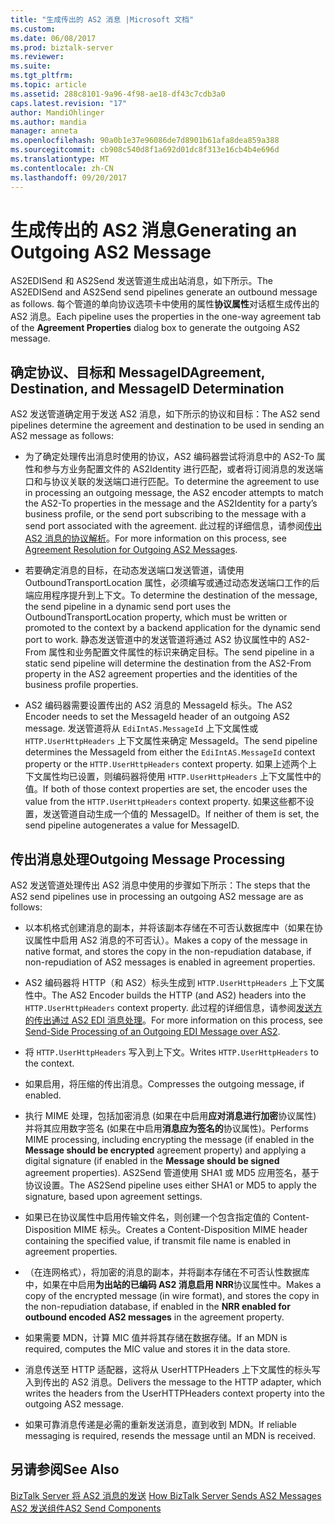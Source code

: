 ```yaml
---
title: "生成传出的 AS2 消息 |Microsoft 文档"
ms.custom: 
ms.date: 06/08/2017
ms.prod: biztalk-server
ms.reviewer: 
ms.suite: 
ms.tgt_pltfrm: 
ms.topic: article
ms.assetid: 288c8101-9a96-4f98-ae18-df43c7cdb3a0
caps.latest.revision: "17"
author: MandiOhlinger
ms.author: mandia
manager: anneta
ms.openlocfilehash: 90a0b1e37e96086de7d8901b61afa8dea859a388
ms.sourcegitcommit: cb908c540d8f1a692d01dc8f313e16cb4b4e696d
ms.translationtype: MT
ms.contentlocale: zh-CN
ms.lasthandoff: 09/20/2017
---
```

# <a name="generating-an-outgoing-as2-message"></a><span data-ttu-id="56643-102">生成传出的 AS2 消息</span><span class="sxs-lookup"><span data-stu-id="56643-102">Generating an Outgoing AS2 Message</span></span>
<span data-ttu-id="56643-103">AS2EDISend 和 AS2Send 发送管道生成出站消息，如下所示。</span><span class="sxs-lookup"><span data-stu-id="56643-103">The AS2EDISend and AS2Send send pipelines generate an outbound message as follows.</span></span> <span data-ttu-id="56643-104">每个管道的单向协议选项卡中使用的属性**协议属性**对话框生成传出的 AS2 消息。</span><span class="sxs-lookup"><span data-stu-id="56643-104">Each pipeline uses the properties in the one-way agreement tab of the **Agreement Properties** dialog box to generate the outgoing AS2 message.</span></span>  
  
## <a name="agreement-destination-and-messageid-determination"></a><span data-ttu-id="56643-105">确定协议、目标和 MessageID</span><span class="sxs-lookup"><span data-stu-id="56643-105">Agreement, Destination, and MessageID Determination</span></span>  
 <span data-ttu-id="56643-106">AS2 发送管道确定用于发送 AS2 消息，如下所示的协议和目标：</span><span class="sxs-lookup"><span data-stu-id="56643-106">The AS2 send pipelines determine the agreement and destination to be used in sending an AS2 message as follows:</span></span>  
  
-   <span data-ttu-id="56643-107">为了确定处理传出消息时使用的协议，AS2 编码器尝试将消息中的 AS2-To 属性和参与方业务配置文件的 AS2Identity 进行匹配，或者将订阅消息的发送端口和与协议关联的发送端口进行匹配。</span><span class="sxs-lookup"><span data-stu-id="56643-107">To determine the agreement to use in processing an outgoing message, the AS2 encoder attempts to match the AS2-To properties in the message and the AS2Identity for a party’s business profile, or the send port subscribing to the message with a send port associated with the agreement.</span></span> <span data-ttu-id="56643-108">此过程的详细信息，请参阅[传出 AS2 消息的协议解析](../core/agreement-resolution-for-outgoing-as2-messages.md)。</span><span class="sxs-lookup"><span data-stu-id="56643-108">For more information on this process, see [Agreement Resolution for Outgoing AS2 Messages](../core/agreement-resolution-for-outgoing-as2-messages.md).</span></span>  
  
-   <span data-ttu-id="56643-109">若要确定消息的目标，在动态发送端口发送管道，请使用 OutboundTransportLocation 属性，必须编写或通过动态发送端口工作的后端应用程序提升到上下文。</span><span class="sxs-lookup"><span data-stu-id="56643-109">To determine the destination of the message, the send pipeline in a dynamic send port uses the OutboundTransportLocation property, which must be written or promoted to the context by a backend application for the dynamic send port to work.</span></span> <span data-ttu-id="56643-110">静态发送管道中的发送管道将通过 AS2 协议属性中的 AS2-From 属性和业务配置文件属性的标识来确定目标。</span><span class="sxs-lookup"><span data-stu-id="56643-110">The send pipeline in a static send pipeline will determine the destination from the AS2-From property in the AS2 agreement properties and the identities of the business profile properties.</span></span>  
  
-   <span data-ttu-id="56643-111">AS2 编码器需要设置传出的 AS2 消息的 MessageId 标头。</span><span class="sxs-lookup"><span data-stu-id="56643-111">The AS2 Encoder needs to set the MessageId header of an outgoing AS2 message.</span></span> <span data-ttu-id="56643-112">发送管道将从 `EdiIntAS.MessageId` 上下文属性或 `HTTP.UserHttpHeaders` 上下文属性来确定 MessageId。</span><span class="sxs-lookup"><span data-stu-id="56643-112">The send pipeline determines the MessageId from either the `EdiIntAS.MessageId` context property or the `HTTP.UserHttpHeaders` context property.</span></span> <span data-ttu-id="56643-113">如果上述两个上下文属性均已设置，则编码器将使用 `HTTP.UserHttpHeaders` 上下文属性中的值。</span><span class="sxs-lookup"><span data-stu-id="56643-113">If both of those context properties are set, the encoder uses the value from the `HTTP.UserHttpHeaders` context property.</span></span> <span data-ttu-id="56643-114">如果这些都不设置，发送管道自动生成一个值的 MessageID。</span><span class="sxs-lookup"><span data-stu-id="56643-114">If neither of them is set, the send pipeline autogenerates a value for MessageID.</span></span>  
  
## <a name="outgoing-message-processing"></a><span data-ttu-id="56643-115">传出消息处理</span><span class="sxs-lookup"><span data-stu-id="56643-115">Outgoing Message Processing</span></span>  
 <span data-ttu-id="56643-116">AS2 发送管道处理传出 AS2 消息中使用的步骤如下所示：</span><span class="sxs-lookup"><span data-stu-id="56643-116">The steps that the AS2 send pipelines use in processing an outgoing AS2 message are as follows:</span></span>  
  
-   <span data-ttu-id="56643-117">以本机格式创建消息的副本，并将该副本存储在不可否认数据库中（如果在协议属性中启用 AS2 消息的不可否认）。</span><span class="sxs-lookup"><span data-stu-id="56643-117">Makes a copy of the message in native format, and stores the copy in the non-repudiation database, if non-repudiation of AS2 messages is enabled in agreement properties.</span></span>  
  
-   <span data-ttu-id="56643-118">AS2 编码器将 HTTP（和 AS2）标头生成到 `HTTP.UserHttpHeaders` 上下文属性中。</span><span class="sxs-lookup"><span data-stu-id="56643-118">The AS2 Encoder builds the HTTP (and AS2) headers into the `HTTP.UserHttpHeaders` context property.</span></span> <span data-ttu-id="56643-119">此过程的详细信息，请参阅[发送方的传出通过 AS2 EDI 消息处理](../core/send-side-processing-of-an-outgoing-edi-message-over-as2.md)。</span><span class="sxs-lookup"><span data-stu-id="56643-119">For more information on this process, see [Send-Side Processing of an Outgoing EDI Message over AS2](../core/send-side-processing-of-an-outgoing-edi-message-over-as2.md).</span></span>  
  
-   <span data-ttu-id="56643-120">将 `HTTP.UserHttpHeaders` 写入到上下文。</span><span class="sxs-lookup"><span data-stu-id="56643-120">Writes `HTTP.UserHttpHeaders` to the context.</span></span>  
  
-   <span data-ttu-id="56643-121">如果启用，将压缩的传出消息。</span><span class="sxs-lookup"><span data-stu-id="56643-121">Compresses the outgoing message, if enabled.</span></span>  
  
-   <span data-ttu-id="56643-122">执行 MIME 处理，包括加密消息 (如果在中启用**应对消息进行加密**协议属性) 并将其应用数字签名 (如果在中启用**消息应为签名的**协议属性)。</span><span class="sxs-lookup"><span data-stu-id="56643-122">Performs MIME processing, including encrypting the message (if enabled in the **Message should be encrypted** agreement property) and applying a digital signature (if enabled in the **Message should be signed** agreement properties).</span></span> <span data-ttu-id="56643-123">AS2Send 管道使用 SHA1 或 MD5 应用签名，基于协议设置。</span><span class="sxs-lookup"><span data-stu-id="56643-123">The AS2Send pipeline uses either SHA1 or MD5 to apply the signature, based upon agreement settings.</span></span>  
  
-   <span data-ttu-id="56643-124">如果已在协议属性中启用传输文件名，则创建一个包含指定值的 Content-Disposition MIME 标头。</span><span class="sxs-lookup"><span data-stu-id="56643-124">Creates a Content-Disposition MIME header containing the specified value, if transmit file name is enabled in agreement properties.</span></span>  
  
-   <span data-ttu-id="56643-125">（在连网格式），将加密的消息的副本，并将副本存储在不可否认性数据库中，如果在中启用**为出站的已编码 AS2 消息启用 NRR**协议属性中。</span><span class="sxs-lookup"><span data-stu-id="56643-125">Makes a copy of the encrypted message (in wire format), and stores the copy in the non-repudiation database, if enabled in the **NRR enabled for outbound encoded AS2 messages** in the agreement property.</span></span>  
  
-   <span data-ttu-id="56643-126">如果需要 MDN，计算 MIC 值并将其存储在数据存储。</span><span class="sxs-lookup"><span data-stu-id="56643-126">If an MDN is required, computes the MIC value and stores it in the data store.</span></span>  
  
-   <span data-ttu-id="56643-127">消息传送至 HTTP 适配器，这将从 UserHTTPHeaders 上下文属性的标头写入到传出的 AS2 消息。</span><span class="sxs-lookup"><span data-stu-id="56643-127">Delivers the message to the HTTP adapter, which writes the headers from the UserHTTPHeaders context property into the outgoing AS2 message.</span></span>  
  
-   <span data-ttu-id="56643-128">如果可靠消息传递是必需的重新发送消息，直到收到 MDN。</span><span class="sxs-lookup"><span data-stu-id="56643-128">If reliable messaging is required, resends the message until an MDN is received.</span></span>  
  
## <a name="see-also"></a><span data-ttu-id="56643-129">另请参阅</span><span class="sxs-lookup"><span data-stu-id="56643-129">See Also</span></span>  
 <span data-ttu-id="56643-130">[BizTalk Server 将 AS2 消息的发送](../core/how-biztalk-server-sends-as2-messages.md) </span><span class="sxs-lookup"><span data-stu-id="56643-130">[How BizTalk Server Sends AS2 Messages](../core/how-biztalk-server-sends-as2-messages.md) </span></span>  
 [<span data-ttu-id="56643-131">AS2 发送组件</span><span class="sxs-lookup"><span data-stu-id="56643-131">AS2 Send Components</span></span>](../core/as2-send-components.md)